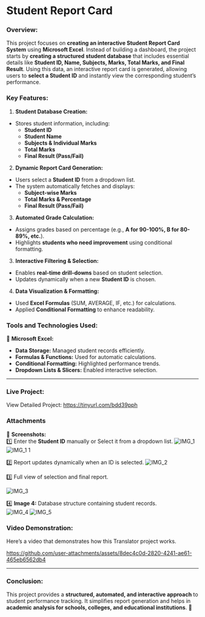 # Student Report Card
### **Overview:**  
This project focuses on **creating an interactive Student Report Card System** using **Microsoft Excel**. Instead of building a dashboard, the project starts by **creating a structured student database** that includes essential details like **Student ID, Name, Subjects, Marks, Total Marks, and Final Result**. Using this data, an interactive report card is generated, allowing users to **select a Student ID** and instantly view the corresponding student’s performance.  

### **Key Features:**  

1. **Student Database Creation:**  
- Stores student information, including:  
  - **Student ID**  
  - **Student Name**  
  - **Subjects & Individual Marks**  
  - **Total Marks**  
  - **Final Result (Pass/Fail)**  

2. **Dynamic Report Card Generation:**  
- Users select a **Student ID** from a dropdown list.  
- The system automatically fetches and displays:  
  - **Subject-wise Marks**  
  - **Total Marks & Percentage**  
  - **Final Result (Pass/Fail)**  

3. **Automated Grade Calculation:**  
- Assigns grades based on percentage (e.g., **A for 90-100%, B for 80-89%, etc.**).  
- Highlights **students who need improvement** using conditional formatting.  

3. **Interactive Filtering & Selection:**  
- Enables **real-time drill-downs** based on student selection.  
- Updates dynamically when a new **Student ID** is chosen.  

4. **Data Visualization & Formatting:**  
- Used **Excel Formulas** (SUM, AVERAGE, IF, etc.) for calculations.  
- Applied **Conditional Formatting** to enhance readability.  

### **Tools and Technologies Used:**  

📌 **Microsoft Excel:**  
- **Data Storage:** Managed student records efficiently.  
- **Formulas & Functions:** Used for automatic calculations.  
- **Conditional Formatting:** Highlighted performance trends.  
- **Dropdown Lists & Slicers:** Enabled interactive selection.  

---
### Live Project:  
View Detailed Project: https://tinyurl.com/bdd39pph

### **Attachments**  

📌 **Screenshots:**  
1️⃣ Enter the **Student ID** manually or Select it from a dropdown list.
![IMG_1](https://github.com/user-attachments/assets/4b3c646a-2969-4f17-b287-149e65409433)
![IMG_1 1](https://github.com/user-attachments/assets/0dae67e3-8b86-468d-9c45-9907cdc94a75)


2️⃣ Report updates dynamically when an ID is selected.
![IMG_2](https://github.com/user-attachments/assets/8119ce31-dd87-4b6c-9cc9-13b3d330ffbc)


3️⃣ Full view of selection and final report.

![IMG_3](https://github.com/user-attachments/assets/9adf74a3-f392-45ec-a8f6-458b0f49c3dc)

4️⃣ **Image 4:** Database structure containing student records.  
![IMG_4](https://github.com/user-attachments/assets/b8a10f18-e804-4f65-be07-28adb641cee4)
![IMG_5](https://github.com/user-attachments/assets/23574d85-1295-4d0c-9563-b30122013394)


### **Video Demonstration:**
Here’s a video that demonstrates how this Translator project works.

https://github.com/user-attachments/assets/8dec4c0d-2820-4241-ae61-465eb6562db4

---

### **Conclusion:**  
This project provides a **structured, automated, and interactive approach** to student performance tracking. It simplifies report generation and helps in **academic analysis for schools, colleges, and educational institutions**. 🚀  

